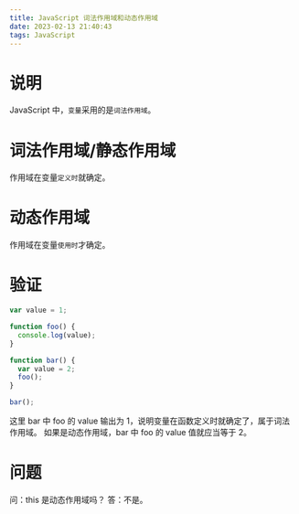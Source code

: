 ```yaml
---
title: JavaScript 词法作用域和动态作用域
date: 2023-02-13 21:40:43
tags: JavaScript
---
```


# 说明

JavaScript 中，`变量`采用的是`词法作用域`。

# 词法作用域/静态作用域

作用域在变量`定义时`就确定。

# 动态作用域

作用域在变量`使用时`才确定。

# 验证

```JavaScript
var value = 1;

function foo() {
  console.log(value);
}

function bar() {
  var value = 2;
  foo();
}

bar();
```

这里 bar 中 foo 的 value 输出为 1，说明变量在函数定义时就确定了，属于词法作用域。
如果是动态作用域，bar 中 foo 的 value 值就应当等于 2。

# 问题

问：this 是动态作用域吗？
答：不是。
